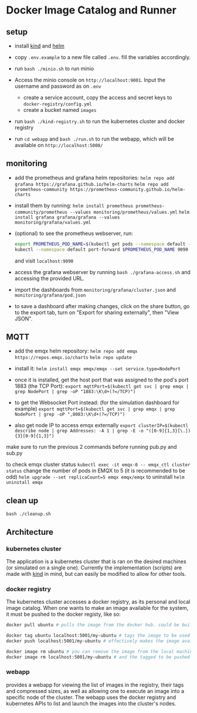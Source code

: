 # Docker Image Catalog and Runner

## setup

- install [kind](https://kind.sigs.k8s.io/) and [helm](https://helm.sh/docs/intro/install/)

- copy `.env.example` to a new file called `.env`. fill the variables accordingly.
- run `bash ./minio.sh` to run minio
- Access the minio console on `http://localhost:9001`. Input the username and password as on `.env`
  - create a service account, copy the access and secret keys to `docker-registry/config.yml`
  - create a bucket named `images`
- run `bash ./kind-registry.sh` to run the kubernetes cluster and docker registry

- run `cd webapp` and `bash ./run.sh` to run the webapp, which will be available on `http://localhost:5000/`

## monitoring

- add the prometheus and grafana helm repositories:
  `helm repo add grafana https://grafana.github.io/helm-charts`
  `helm repo add prometheus-community https://prometheus-community.github.io/helm-charts`

- install them by running:
  `helm install prometheus prometheus-community/prometheus --values monitoring/prometheus/values.yml`
  `helm install grafana grafana/grafana --values monitoring/grafana/values.yml`

- (optional) to see the prometheus webserver, run:
  ```bash
  export PROMETHEUS_POD_NAME=$(kubectl get pods --namespace default -l "app=prometheus,component=server" -o jsonpath="{.items[0].metadata.name}")
  kubectl --namespace default port-forward $PROMETHEUS_POD_NAME 9090
  ```
  and visit `localhost:9090`

- access the grafana webserver by running `bash ./grafana-access.sh` and accessing the provided URL.
- import the dashboards from `monitoring/grafana/cluster.json` and `monitoring/grafana/pod.json`
- to save a dashboard after making changes, click on the share button, go to the export tab, turn on "Export for sharing externally", then "View JSON".

## MQTT

- add the emqx helm repository:
`helm repo add emqx https://repos.emqx.io/charts`
`helm repo update`

- install it:
`helm install emqx emqx/emqx --set service.type=NodePort`

- once it is installed, get the host port that was assigned to the pod's port 1883 (the TCP Port):
`export mqttPort=$(kubectl get svc | grep emqx | grep NodePort | grep -oP "1883:\K\d+(?=/TCP)")`
- to get the Websocket Port instead: (for the simulation dashboard for example)
`export mqttPort=$(kubectl get svc | grep emqx | grep NodePort | grep -oP ",8083:\K\d+(?=/TCP)")`
- also get node IP to access emqx externally
`export clusterIP=$(kubectl describe node | grep Addresses: -A 1 | grep -E -o "([0-9]{1,3}[\.]){3}[0-9]{1,3}")`

make sure to run the previous 2 commands before running pub.py and sub.py

to check emqx cluster status
`kubectl exec -it emqx-0 -- emqx_ctl cluster status`
change the number of pods in EMQX to 5 (it is recommended to be odd)
`helm upgrade --set replicaCount=5 emqx emqx/emqx`
to uninstall
`helm uninstall emqx`

## clean up

`bash ./cleanup.sh`

## Architecture
### kubernetes cluster

The application is a kubernetes cluster that is ran on the desired machines (or simulated on a single one).
Currently the implementation (scripts) are made with [kind](https://kind.sigs.k8s.io/) in mind, but can easily be modified to allow for other tools.

### docker registry

The kubernetes cluster accesses a docker registry, as its personal and local image catalog. When one wants to make an image available for the system, it must be pushed to the docker registy, like so:

```bash
docker pull ubuntu # pulls the image from the docker hub. could be built locally.

docker tag ubuntu localhost:5001/my-ubuntu # tags the image to be used in the local registry
docker push localhost:5001/my-ubuntu # effectively makes the image available in the registry and so for the cluster

docker image rm ubuntu # you can remove the image from the local machine, both the original image 
docker image rm localhost:5001/my-ubuntu # and the tagged to be pushed to the registry
```

### webapp

provides a webapp for viewing the list of images in the registry, their tags and compressed sizes, as well as allowing one to execute an image into a specific node of the cluster.
The webapp uses the docker registry and kubernetes APIs to list and launch the images into the cluster's nodes.